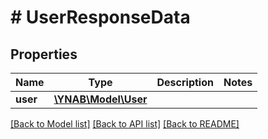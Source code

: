# # UserResponseData

## Properties

Name | Type | Description | Notes
------------ | ------------- | ------------- | -------------
**user** | [**\YNAB\Model\User**](User.md) |  | 

[[Back to Model list]](../../README.md#documentation-for-models) [[Back to API list]](../../README.md#documentation-for-api-endpoints) [[Back to README]](../../README.md)


